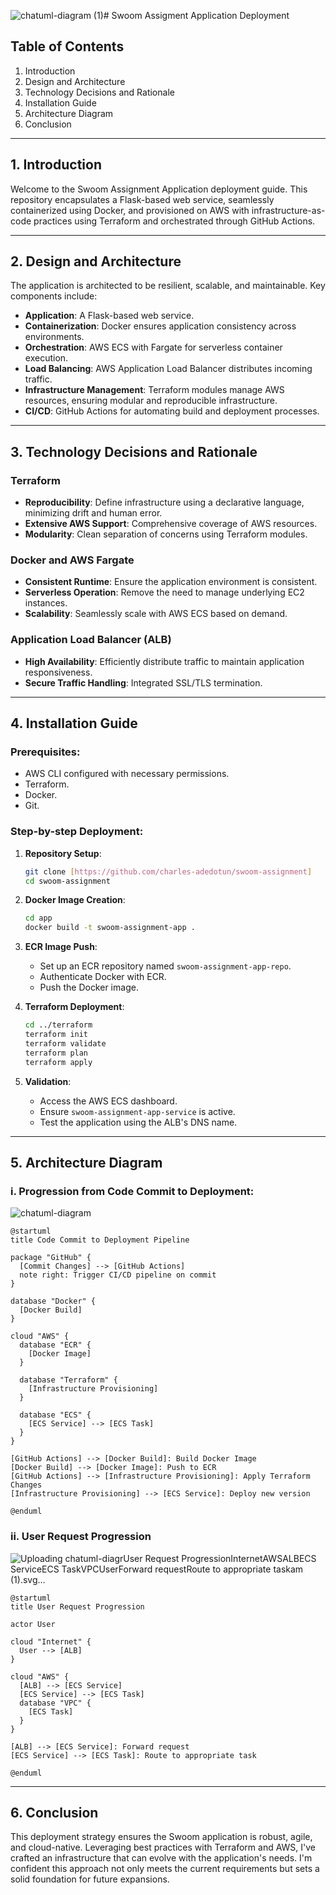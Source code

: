 ![chatuml-diagram (1)](https://github.com/charles-adedotun/swoom-assignment/assets/70953257/be82f37f-82a0-4364-b9d9-210110c20975)# Swoom Assigment Application Deployment

## Table of Contents
1. Introduction
2. Design and Architecture
3. Technology Decisions and Rationale
4. Installation Guide
5. Architecture Diagram
6. Conclusion

---

## 1. Introduction
Welcome to the Swoom Assignment Application deployment guide. This repository encapsulates a Flask-based web service, seamlessly containerized using Docker, and provisioned on AWS with infrastructure-as-code practices using Terraform and orchestrated through GitHub Actions.

---

## 2. Design and Architecture

The application is architected to be resilient, scalable, and maintainable. Key components include:
- **Application**: A Flask-based web service.
- **Containerization**: Docker ensures application consistency across environments.
- **Orchestration**: AWS ECS with Fargate for serverless container execution.
- **Load Balancing**: AWS Application Load Balancer distributes incoming traffic.
- **Infrastructure Management**: Terraform modules manage AWS resources, ensuring modular and reproducible infrastructure.
- **CI/CD**: GitHub Actions for automating build and deployment processes.

---

## 3. Technology Decisions and Rationale

### Terraform
- **Reproducibility**: Define infrastructure using a declarative language, minimizing drift and human error.
- **Extensive AWS Support**: Comprehensive coverage of AWS resources.
- **Modularity**: Clean separation of concerns using Terraform modules.

### Docker and AWS Fargate
- **Consistent Runtime**: Ensure the application environment is consistent.
- **Serverless Operation**: Remove the need to manage underlying EC2 instances.
- **Scalability**: Seamlessly scale with AWS ECS based on demand.

### Application Load Balancer (ALB)
- **High Availability**: Efficiently distribute traffic to maintain application responsiveness.
- **Secure Traffic Handling**: Integrated SSL/TLS termination.

---

## 4. Installation Guide

### Prerequisites:
- AWS CLI configured with necessary permissions.
- Terraform.
- Docker.
- Git.

### Step-by-step Deployment:

1. **Repository Setup**:
   ```bash
   git clone [https://github.com/charles-adedotun/swoom-assignment]
   cd swoom-assignment
   ```

2. **Docker Image Creation**:
   ```bash
   cd app
   docker build -t swoom-assignment-app .
   ```

3. **ECR Image Push**:
   - Set up an ECR repository named `swoom-assignment-app-repo`.
   - Authenticate Docker with ECR.
   - Push the Docker image.

4. **Terraform Deployment**:
   ```bash
   cd ../terraform
   terraform init
   terraform validate
   terraform plan
   terraform apply
   ```

5. **Validation**:
   - Access the AWS ECS dashboard.
   - Ensure `swoom-assignment-app-service` is active.
   - Test the application using the ALB's DNS name.

---

## 5. Architecture Diagram

### i. Progression from Code Commit to Deployment:

![chatuml-diagram](https://github.com/charles-adedotun/swoom-assignment/assets/70953257/c7162088-d9e3-4974-b22f-b8a7cdfc4016)

```plantuml
@startuml
title Code Commit to Deployment Pipeline

package "GitHub" {
  [Commit Changes] --> [GitHub Actions]
  note right: Trigger CI/CD pipeline on commit
}

database "Docker" {
  [Docker Build]
}

cloud "AWS" {
  database "ECR" {
    [Docker Image]
  }

  database "Terraform" {
    [Infrastructure Provisioning]
  }

  database "ECS" {
    [ECS Service] --> [ECS Task]
  }
}

[GitHub Actions] --> [Docker Build]: Build Docker Image
[Docker Build] --> [Docker Image]: Push to ECR
[GitHub Actions] --> [Infrastructure Provisioning]: Apply Terraform Changes
[Infrastructure Provisioning] --> [ECS Service]: Deploy new version

@enduml
```
### ii. User Request Progression
![Uploading chatuml-diagr<!--?xml version="1.0" encoding="us-ascii" standalone="no"?--><svg xmlns="http://www.w3.org/2000/svg" xmlns:xlink="http://www.w3.org/1999/xlink" contentstyletype="text/css" height="546px" preserveAspectRatio="none" style="width:307px;height:546px;background:#FFFFFF;" version="1.1" viewBox="0 0 307 546" width="307px" zoomAndPan="magnify"><defs></defs><g><text fill="#000000" font-family="sans-serif" font-size="14" font-weight="bold" lengthAdjust="spacing" textLength="208" x="42.6288" y="22.9951">User Request Progression</text><!--cluster Internet--><g id="cluster_Internet"><path d="M136.2199,174.9055 C139.2447,167.2249 144.5633,168.1668 149.2941,173.1431 C154.546,167.0313 159.6268,165.3884 164.4066,173.6398 C167.7506,167.9382 173.0825,167.0667 177.1959,172.7776 C182.1493,167.259 187.3557,166.4535 191.2502,173.9233 C194.3575,167.8369 200.1235,167.3186 203.7051,173.4394 C209.6392,167.2392 214.1748,168.0741 218.1926,175.4799 C225.3988,178.8639 226.7345,183.8177 220.1673,189.1861 C227.6155,189.9517 228.9331,196.1505 224.5367,201.2176 C232.5786,203.7017 232.9883,210.4712 227.4677,215.7001 C232.7147,221.2963 231.8908,226.2337 224.49,228.9977 C230.7826,234.6821 228.8473,240.525 221.7644,243.7358 C226.3018,249.1586 224.5521,254.2979 217.6359,255.8016 C215.2325,262.706 210.8588,263.7812 205.5973,258.6635 C203.4316,268.0357 196.1339,268.4132 189.9496,262.883 C186.1743,269.7364 181.902,270.4267 176.3618,264.8054 C170.9374,269.3709 166.8699,270.0153 163.8699,262.3328 C158.2448,268.5989 151.6921,267.1883 149.8017,258.7578 C143.5578,264.7392 139.1072,263.7555 135.6877,255.8809 C129.7754,252.7838 128.8521,247.3697 134.7626,243.3965 C127.7613,241.0435 126.973,235.2552 131.6889,230.1776 C123.7465,226.7093 123.8337,220.706 129.7737,215.4343 C124.9144,209.4357 125.5101,205.3588 133.156,202.675 C126.0348,198.3252 126.2824,191.6628 134.2208,188.4395 C127.3667,183.5419 128.6542,177.6731 136.2199,174.9055 " fill="none" style="stroke:#181818;stroke-width:1.0;"></path><text fill="#000000" font-family="sans-serif" font-size="14" font-weight="bold" lengthAdjust="spacing" textLength="63" x="144.7576" y="192.092">Internet</text></g><!--cluster AWS--><g id="cluster_AWS"><path d="M31.8273,322.9893 C35.3347,314.7708 40.2493,312.5419 47.3422,319.2666 C51.396,310.5502 59.3371,310.7566 63.9159,318.7457 C68.3941,312.9928 74.316,313.0255 78.425,319.195 C81.7352,310.9838 87.9005,311.1892 93.2937,316.9837 C95.9515,309.3821 100.2053,308.1932 106.2513,313.6118 C111.0303,305.3987 119.096,306.1136 123.3662,314.1479 C127.1203,307.6998 132.2482,304.9433 137.8095,312.2504 C142.8351,304.6186 147.4958,305.8857 152.1387,312.6318 C157.5701,305.8559 162.1438,308.123 165.9601,314.3487 C171.4547,308.9375 178.0197,309.6478 181.3309,316.9819 C186.5097,310.7644 193.1756,310.4702 196.5058,318.8974 C200.2455,311.1942 206.8052,310.5593 211.2571,318.2132 C217.2877,309.9301 223.4666,311.5746 227.6413,320.0299 C236.5701,313.0669 245.2006,316.0621 247.2576,327.3969 C248.6859,326.7128 249.6611,326.8682 249.8024,328.6992 C257.0335,334.4483 258.2004,341.1471 248.9462,346.0843 C256.6244,349.2319 256.7087,354.0763 251.0683,359.3538 C257.7472,363.835 258.901,371.0559 251.1909,375.6453 C259.4064,379.4903 261.343,387.3915 253.305,393.1945 C259.2266,397.9486 258.1006,403.6219 251.8395,407.0912 C261.2821,410.7234 261.3011,417.0326 254.1897,423.0957 C262.8017,429.5401 262.1222,436.3994 252.2589,440.8325 C259.2114,445.1381 260.2301,449.229 253.3708,454.6464 C261.2391,461.9924 258.403,467.2943 250.4209,471.9359 C256.4942,477.6602 257.2123,482.8805 249.5472,487.8506 C256.675,494.0196 257.8502,499.9282 248.239,504.8056 C255.9995,515.3529 253.6276,522.7964 240.2576,524.9869 C241.9188,524.2268 242.9925,524.9819 242.7485,526.8161 C237.7867,532.8386 231.8717,533.1662 227.5776,526.0454 C224.442,533.6872 218.4337,535.9257 212.3387,529.1799 C207.7726,535.6351 201.2484,536.2525 197.7085,528.1487 C193.1781,535.2002 186.9788,537.1523 181.187,529.5731 C176.5007,536.6153 172.1176,537.4011 166.6274,530.4071 C163.6543,536.7912 157.7415,537.0285 153.3955,531.9987 C147.7323,539.5642 141.3043,539.1358 137.0077,530.6072 C132.7153,538.2092 125.7825,537.4323 122.2209,529.8935 C117.6932,536.5541 113.2747,536.0224 108.5062,530.1571 C101.923,537.7076 95.8928,537.3256 91.3908,528.0412 C88.0783,535.1516 83.4374,534.5092 79.0229,529.1326 C73.4442,537.1966 67.1059,535.7038 62.8401,527.802 C58.3548,534.1682 50.3533,535.299 47.019,526.5937 C35.5072,533.3087 27.4912,533.1642 24.2576,517.9869 C25.0593,517.1224 25.9645,517.1573 26.449,518.3283 C19.1351,516.3984 16.9166,510.4916 22.8589,504.9929 C15.2683,500.8897 14.2732,493.166 22.593,488.8016 C12.576,484.5392 12.8263,477.5553 19.9333,470.7676 C11.8073,467.4542 9.2635,461.3731 16.1283,454.5438 C7.9312,450.5792 8.4638,444.9728 14.7831,439.6933 C6,435.6641 6.6253,429.1513 13.7801,424.0972 C6.1289,419.1314 6.9361,414.1211 14.3334,409.735 C6.9909,402.5146 7.0768,397.0338 16.4704,391.8085 C10.4737,385.4523 11.0662,380.0513 19.1931,376.151 C12.9192,369.6492 14.8495,364.2885 22.3629,360.5964 C14.7312,356.156 16.2011,349.0331 23.5567,345.802 C13.0505,335.266 18.4416,323.8635 31.2576,320.3969 C32.5124,320.8836 32.7658,322.0206 31.8273,322.9893 " fill="none" style="stroke:#181818;stroke-width:1.0;"></path><text fill="#000000" font-family="sans-serif" font-size="14" font-weight="bold" lengthAdjust="spacing" textLength="36" x="117.7576" y="338.392">AWS</text></g><!--entity ALB--><g id="elem_ALB"><rect fill="#F1F1F1" height="46.2969" rx="2.5" ry="2.5" style="stroke:#181818;stroke-width:0.5;" width="66" x="143.2576" y="201.0969"></rect><rect fill="#F1F1F1" height="10" style="stroke:#181818;stroke-width:0.5;" width="15" x="189.2576" y="206.0969"></rect><rect fill="#F1F1F1" height="2" style="stroke:#181818;stroke-width:0.5;" width="4" x="187.2576" y="208.0969"></rect><rect fill="#F1F1F1" height="2" style="stroke:#181818;stroke-width:0.5;" width="4" x="187.2576" y="212.0969"></rect><text fill="#000000" font-family="sans-serif" font-size="14" lengthAdjust="spacing" textLength="26" x="158.2576" y="234.092">ALB</text></g><!--entity ECS Service--><g id="elem_ECS Service"><rect fill="#F1F1F1" height="46.2969" rx="2.5" ry="2.5" style="stroke:#181818;stroke-width:0.5;" width="122" x="115.2576" y="347.3969"></rect><rect fill="#F1F1F1" height="10" style="stroke:#181818;stroke-width:0.5;" width="15" x="217.2576" y="352.3969"></rect><rect fill="#F1F1F1" height="2" style="stroke:#181818;stroke-width:0.5;" width="4" x="215.2576" y="354.3969"></rect><rect fill="#F1F1F1" height="2" style="stroke:#181818;stroke-width:0.5;" width="4" x="215.2576" y="358.3969"></rect><text fill="#000000" font-family="sans-serif" font-size="14" lengthAdjust="spacing" textLength="82" x="130.2576" y="380.392">ECS Service</text></g><!--entity ECS Task--><g id="elem_ECS Task"><rect fill="#F1F1F1" height="46.2969" rx="2.5" ry="2.5" style="stroke:#181818;stroke-width:0.5;" width="105" x="31.7576" y="470.6869"></rect><rect fill="#F1F1F1" height="10" style="stroke:#181818;stroke-width:0.5;" width="15" x="116.7576" y="475.6869"></rect><rect fill="#F1F1F1" height="2" style="stroke:#181818;stroke-width:0.5;" width="4" x="114.7576" y="477.6869"></rect><rect fill="#F1F1F1" height="2" style="stroke:#181818;stroke-width:0.5;" width="4" x="114.7576" y="481.6869"></rect><text fill="#000000" font-family="sans-serif" font-size="14" lengthAdjust="spacing" textLength="65" x="46.7576" y="503.682">ECS Task</text></g><!--entity VPC--><g id="elem_VPC"><path d="M32.2576,357.8969 C32.2576,347.8969 56.2576,347.8969 56.2576,347.8969 C56.2576,347.8969 80.2576,347.8969 80.2576,357.8969 L80.2576,383.1937 C80.2576,393.1937 56.2576,393.1937 56.2576,393.1937 C56.2576,393.1937 32.2576,393.1937 32.2576,383.1937 L32.2576,357.8969 " fill="#F1F1F1" style="stroke:#181818;stroke-width:0.5;"></path><path d="M32.2576,357.8969 C32.2576,367.8969 56.2576,367.8969 56.2576,367.8969 C56.2576,367.8969 80.2576,367.8969 80.2576,357.8969 " fill="none" style="stroke:#181818;stroke-width:0.5;"></path><text fill="#000000" font-family="sans-serif" font-size="14" lengthAdjust="spacing" textLength="28" x="42.2576" y="384.892">VPC</text></g><!--entity User--><g id="elem_User"><ellipse cx="176.2576" cy="51.2969" fill="#F1F1F1" rx="8" ry="8" style="stroke:#181818;stroke-width:0.5;"></ellipse><path d="M176.2576,59.2969 L176.2576,86.2969 M163.2576,67.2969 L189.2576,67.2969 M176.2576,86.2969 L163.2576,101.2969 M176.2576,86.2969 L189.2576,101.2969 " fill="none" style="stroke:#181818;stroke-width:0.5;"></path><text fill="#000000" font-family="sans-serif" font-size="14" lengthAdjust="spacing" textLength="32" x="160.2576" y="115.792">User</text></g><!--link User to ALB--><g id="link_User_ALB"><path d="M176.2576,119.4369 C176.2576,143.0569 176.2576,173.0669 176.2576,194.7369 " fill="none" id="User-to-ALB" style="stroke:#181818;stroke-width:1.0;"></path><polygon fill="#181818" points="176.2576,199.6169,180.2576,190.6169,176.2576,194.6169,172.2576,190.6169,176.2576,199.6169" style="stroke:#181818;stroke-width:1.0;"></polygon></g><!--link ALB to ECS Service--><g id="link_ALB_ECS Service"><path d="M172.6776,247.8369 C171.3176,257.5269 169.9276,268.9869 169.2576,279.3969 C167.9276,300.0869 169.8276,323.4169 171.9876,341.1669 " fill="none" id="ALB-to-ECS Service" style="stroke:#181818;stroke-width:1.0;"></path><polygon fill="#181818" points="172.7276,345.9569,175.5637,336.5252,172.0986,340.9966,167.6272,337.5315,172.7276,345.9569" style="stroke:#181818;stroke-width:1.0;"></polygon></g><!--link ALB to ECS Service--><g id="link_ALB_ECS Service"><path d="M176.2576,247.7869 C176.2576,272.9969 176.2576,313.8469 176.2576,341.1969 " fill="none" id="ALB-to-ECS Service-1" style="stroke:#181818;stroke-width:1.0;"></path><polygon fill="#181818" points="176.2576,346.1569,180.2576,337.1569,176.2576,341.1569,172.2576,337.1569,176.2576,346.1569" style="stroke:#181818;stroke-width:1.0;"></polygon><text fill="#000000" font-family="sans-serif" font-size="13" lengthAdjust="spacing" textLength="103" x="177.2576" y="292.4638">Forward request</text></g><!--link ECS Service to ECS Task--><g id="link_ECS Service_ECS Task"><path d="M115.0376,391.1069 C80.4376,402.7769 43.1176,416.6569 38.2576,423.6869 C28.5976,437.6669 37.5776,453.4169 50.0776,466.3569 " fill="none" id="ECS Service-to-ECS Task" style="stroke:#181818;stroke-width:1.0;"></path><polygon fill="#181818" points="53.0476,469.2769,49.4564,460.1061,49.4907,465.7628,43.834,465.7971,53.0476,469.2769" style="stroke:#181818;stroke-width:1.0;"></polygon></g><!--link ECS Service to ECS Task--><g id="link_ECS Service_ECS Task"><path d="M159.1676,394.0769 C143.8076,414.3269 121.2076,444.1169 104.8576,465.6869 " fill="none" id="ECS Service-to-ECS Task-1" style="stroke:#181818;stroke-width:1.0;"></path><polygon fill="#181818" points="101.2576,469.4269,109.8876,464.681,104.2827,465.4458,103.5178,459.8409,101.2576,469.4269" style="stroke:#181818;stroke-width:1.0;"></polygon><text fill="#000000" font-family="sans-serif" font-size="13" lengthAdjust="spacing" textLength="163" x="136.2576" y="436.7538">Route to appropriate task</text></g><!--SRC=[VO-x2i9044Nx_OeXVNuWXH23Wc0H4X-5f1YJGHP39ivEj93yksuMV1HQNiwPUncrsX9i7GaKT1d8AUJ29o7dB7V6OAqi4pUcRdbe85frIjAHHd0t44xZU0Q7T3slpFZIqdqPZ0a4PP6LK99SRKsL9v_vRMpGdJrkKF68ZY3QvLdeWczZz7i_-XDOijnG6f3mcFatbq31Wn8e0_QzS2yMVNoo1m00]--></g></svg>am (1).svg…]()

```plantuml
@startuml
title User Request Progression

actor User

cloud "Internet" {
  User --> [ALB]
}

cloud "AWS" {
  [ALB] --> [ECS Service]
  [ECS Service] --> [ECS Task]
  database "VPC" {
    [ECS Task]
  }
}

[ALB] --> [ECS Service]: Forward request
[ECS Service] --> [ECS Task]: Route to appropriate task

@enduml
```

---

## 6. Conclusion
This deployment strategy ensures the Swoom application is robust, agile, and cloud-native. Leveraging best practices with Terraform and AWS, I've crafted an infrastructure that can evolve with the application's needs. I'm confident this approach not only meets the current requirements but sets a solid foundation for future expansions.
